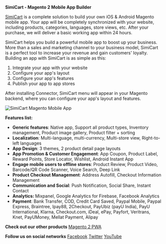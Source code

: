 <b>SimiCart - Magento 2 Mobile App Builder</b>
 
<a href="https://www.simicart.com/native-app.html/?utm_campaign=optimize&utm_source=github&utm_medium=referral&utm_content=nativem2">SimiCart</a> is a complete solution to build your own iOS & Android Magento mobile app. Your app will be completely synchronized with your website, including products, categories, languages, store views, etc. After your purchase, we will deliver a basic working app within 24 hours.
 
SimiCart helps you build a powerful mobile app to boost up your business. More than a sales and marketing channel to your business model, SimiCart is a perfect tool to increase your revenue and gain customers' loyalty. Building an app with SimiCart is as simple as this:
 
1. Integrate your app with your website 
2. Configure your app's layout 
3. Configure your app's features 
4. Publish your app to app stores 
 
After installing Connector, SimiCart menu will appear in your Magento backend, where you can configure your app's layout and features.
 
<img src="https://www.simicart.com/pwa/static/media/magento-mobile-app.3d02e4ff.png" alt="SimiCart Magento Mobile App">

<b>Features list:</b>
<br>
<ul>
<li><strong>Generic features</strong>:&nbsp;Native app, Support all product types, Inventory management, Product image gallery, Product filter + sorting</li>
<li><strong>Localization</strong>:&nbsp;Multi-language, multi-currency, Multi-store view, Right-to-left languages</li>
<li><strong>App Design</strong>:&nbsp;3 themes, 2 product detail page layouts</li>
<li><strong>App Promotion &amp; Customer Engagement</strong>:&nbsp;App Coupon, Product Label, Reward Points, Store Locator, Wishlist, Android Instant App</li>
<li><strong>Engage mobile users to offline stores</strong>:&nbsp;Product Review, Product Video, Barcode/QR Code Scanner, Voice Search, Deep Link</li>
<li><strong>Product Checkout Management</strong>:&nbsp;Address Autofill, Checkout Information Management</li>
<li><strong>Communication and Social</strong>:&nbsp;Push Notification, Social Share, Instant Contact</li>
<li><strong>Analytics:&nbsp;</strong>Mixpanel,&nbsp;Google Analytics for Firebase, Facebook Analytics</li>
<li><strong>Payment</strong>:&nbsp;Bank Transfer, COD, Credit Card Saved, Paypal Mobile, Paypal Express, Braintree, Ipay88, 2Checkout, PayUbiz (payU India), PayU International, Klarna, Checkout.com, iDeal, ePay, Payfort, Veritrans, Knet, PayUMoney, Mellat Payment, Alipay</li>
</ul>

<b>Check out our other products</b>
<a href="https://github.com/Simicart/pwacommerceformagento2">Magento 2 PWA</a>


<b>Follow us on social networks</b>
<a href="https://www.facebook.com/simicart/">Facebook</a>
<a href="http://twitter.com/SimiCart/">Twitter</a>
<a href="https://www.youtube.com/c/SimiCartChannel/">YouTube</a>
